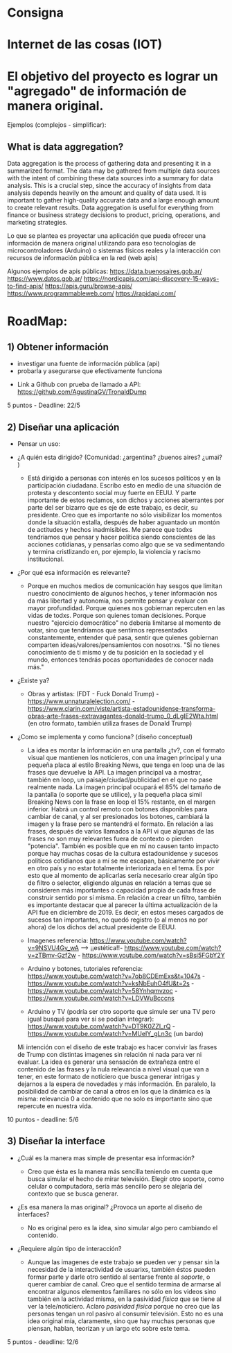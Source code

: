 # Consigna

# Internet de las cosas (IOT)
# El objetivo del proyecto es lograr un "agregado" de información de manera original.
Ejemplos (complejos - simplificar):

## What is data aggregation?
Data aggregation is the process of gathering data and presenting it in a summarized format. The data may be gathered from multiple data sources with the intent of combining these data sources into a summary for data analysis. This is a crucial step, since the accuracy of insights from data analysis depends heavily on the amount and quality of data used. It is important to gather high-quality accurate data and a large enough amount to create relevant results. Data aggregation is useful for everything from finance or business strategy decisions to product, pricing, operations, and marketing strategies.

Lo que se plantea es proyectar una aplicación que pueda ofrecer una información de manera original utilizando para eso tecnologías de microcontroladores (Arduino) o sistemas físicos reales y la interacción con recursos de información pública en la red (web apis)

Algunos ejemplos de apis públicas:
https://data.buenosaires.gob.ar/
https://www.datos.gob.ar/
https://nordicapis.com/api-discovery-15-ways-to-find-apis/
https://apis.guru/browse-apis/
https://www.programmableweb.com/
https://rapidapi.com/

# RoadMap:

## 1) Obtener información
+ investigar una fuente de información pública (api)
+ probarla y asegurarse que efectivamente funciona

* Link a Github con prueba de llamado a API: https://github.com/AgustinaGV/TronaldDump

5 puntos - Deadline: 22/5


## 2) Diseñar una aplicación
+ Pensar un uso:
* ¿A quién esta dirigido? (Comunidad: ¿argentina? ¿buenos aires? ¿umai? )
    * Está dirigido a personas con interés en los sucesos políticos y en la participación ciudadana. Escribo esto en medio de una situación de protesta y descontento social muy fuerte en EEUU. Y parte importante de estos reclamos, son dichos y acciones aberrantes por parte del ser bizarro que es eje de este trabajo, es decir, su presidente. 
    Creo que es importante no sólo visibilizar los momentos donde la situación estalla, después de haber aguantado un montón de actitudes y hechos inadmisibles. Me parece que todxs tendríamos que pensar y hacer política siendo conscientes de las acciones cotidianas, y pensarlas como algo que se va sedimentando y termina cristlizando en, por ejemplo, la violencia y racismo institucional.

* ¿Por qué esa información es relevante?
    * Porque en muchos medios de comunicación hay sesgos que limitan nuestro conocimiento de algunos hechos, y tener información nos da más libertad y autonomía, nos permite pensar y evaluar con mayor profundidad. Porque quienes nos gobiernan repercuten en las vidas de todxs. Porque son quienes toman decisiones. Porque nuestro "ejercicio democrático" no debería limitarse al momento de votar, sino que tendríamos que sentirnos representadxs constantemente, entender qué pasa, sentir que quienes gobiernan comparten ideas/valores/pensamientos con nosotrxs.
    "Si no tienes conocimiento de ti mismo y de tu posición en la sociedad y el mundo, entonces tendrás pocas oportunidades de conocer nada más."

* ¿Existe ya?
    * Obras y artistas: (FDT - Fuck Donald Trump) - https://www.unnaturalelection.com/  - https://www.clarin.com/viste/artista-estadounidense-transforma-obras-arte-frases-extravagantes-donald-trump_0_dLgIE2Wta.html (en otro formato, también utiliza frases de Donald Trump)

* ¿Como se implementa y como funciona? (diseño conceptual)
    * La idea es montar la información en una pantalla ¿tv?, con el formato visual que mantienen los noticieros, con una imagen principal y una pequeña placa al estilo Breaking News, que tenga en loop una de las frases que devuelve la API. La imagen principal va a mostrar, también en loop, un paisaje/ciudad/publicidad en el que no pase realmente nada. La imagen principal ocupará el 85% del tamaño de la pantalla (o soporte que se utilice), y la pequeña placa simil Breaking News con la frase en loop el 15% restante, en el margen inferior. Habrá un control remoto con botones disponibles para cambiar de canal, y al ser presionados los botones, cambiará la imagen y la frase pero se mantendrá el formato.
    En relación a las frases, después de varios llamados a la API vi que algunas de las frases no son muy relevantes fuera de contexto o pierden "potencia". También es posible que en mí no causen tanto impacto porque hay muchas cosas de la cultura estadounidense y sucesos políticos cotidianos que a mí se me escapan, básicamente por vivir en otro país y no estar totalmente interiorizada en el tema. Es por esto que al momento de aplicarlas sería necesario crear algún tipo de filtro o selector, eligiendo algunas en relación a temas que se consideren más importantes o capacidad propia de cada frase de construir sentido por sí misma. En relación a crear un filtro, también es importante destacar que al parecer la última actualización de la API fue en diciembre de 2019. Es decir, en estos meses cargados de sucesos tan importantes, no quedó registro (o al menos no por ahora) de los dichos del actual presidente de EEUU.

    * Imagenes referencia: https://www.youtube.com/watch?v=9NSVU4Gv_wA --> ¡¡estética!!- https://www.youtube.com/watch?v=zTBmv-Gzf2w - https://www.youtube.com/watch?v=sBsi5FGbY2Y 

    * Arduino y botones, tutoriales referencia: https://www.youtube.com/watch?v=7ob8CDEmExs&t=1047s - https://www.youtube.com/watch?v=ksNbEuhO4fU&t=2s - https://www.youtube.com/watch?v=58Ynhqmvzoc - https://www.youtube.com/watch?v=LDVWuBcccns 
    * Arduino y TV (podría ser otro soporte que simule ser una TV pero igual busqué para ver si se podían integrar): https://www.youtube.com/watch?v=DT9K0ZZl_rQ - https://www.youtube.com/watch?v=MUeIY_gLn3c (un bardo)

    Mi intención con el diseño de este trabajo es hacer convivir las frases de Trump con distintas imagenes sin relación ni nada para ver ni evaluar. La idea es generar una sensación de extrañeza entre el contenido de las frases y la nula relevancia a nivel visual que van a tener, en este formato de noticiero que busca generar intrigas y dejarnos a la espera de novedades y más información. En paralelo, la posibilidad de cambiar de canal a otros en los que la dinámica es la misma: relevancia 0 a contenido que no solo es importante sino que repercute en nuestra vida.

10 puntos - deadline: 5/6


## 3) Diseñar la interface
* ¿Cuál es la manera mas simple de presentar esa información?
    * Creo que ésta es la manera más sencilla teniendo en cuenta que busca simular el hecho de mirar televisión. Elegir otro soporte, como celular o computadora, sería más sencillo pero se alejaría del contexto que se busca generar.

* ¿Es esa manera la mas original? ¿Provoca un aporte al diseño de interfaces?
    * No es original pero es la idea, sino simular algo pero cambiando el contenido.

* ¿Requiere algún tipo de interacción?
    * Aunque las imagenes de este trabajo se pueden ver y pensar sin la necesidad de la interactividad de usuarixs, también éstos pueden formar parte y darle otro sentido al sentarse frente al *soporte*, o querer cambiar de canal. Creo que el sentido termina de armarse al encontrar algunos elementos familiares no sólo en los videos sino también en la actividad misma, en la pasividad *física* que se tiene al ver la tele/noticiero.
    Aclaro *pasividad física* porque no creo que las personas tengan un rol pasivo al consumir televisión. Esto no es una idea original mía, claramente, sino que hay muchas personas que piensan, hablan, teorizan y un largo etc sobre este tema.


5 puntos - deadline: 12/6
